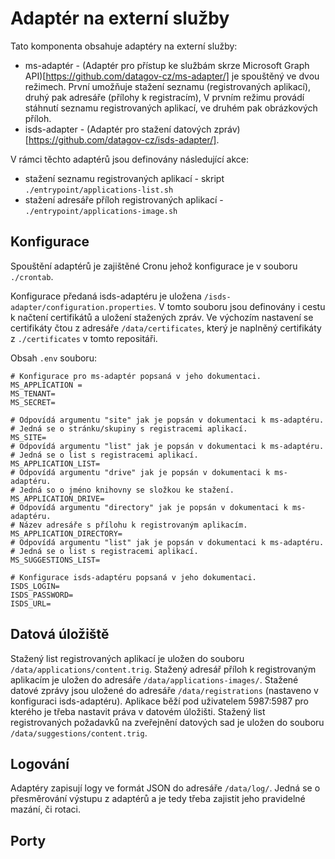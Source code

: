 # Adaptér na externí služby
Tato komponenta obsahuje adaptéry na externí služby:
- ms-adaptér - (Adaptér pro přístup ke službám skrze Microsoft Graph API)[https://github.com/datagov-cz/ms-adapter/] je spouštěný ve dvou režimech. První umožňuje stažení seznamu (registrovaných aplikací), druhý pak adresáře (přílohy k registracím),
  V prvním režimu provádí stáhnutí seznamu registrovaných aplikací, ve druhém pak obrázkových příloh.
- isds-adapter - (Adaptér pro stažení datových zpráv)[https://github.com/datagov-cz/isds-adapter/].

V rámci těchto adaptérů jsou definovány následující akce:
- stažení seznamu registrovaných aplikací - skript `./entrypoint/applications-list.sh`
- stažení adresáře příloh registrovaných aplikací - `./entrypoint/applications-image.sh`

## Konfigurace
Spouštění adaptérů je zajištěné Cronu jehož konfigurace je v souboru `./crontab`.

Konfigurace předaná isds-adaptéru je uložena `/isds-adapter/configuration.properties`.
V tomto souboru jsou definovány i cestu k načtení certifikátů a uložení stažených zpráv.
Ve výchozím nastavení se certifikáty čtou z  adresáře `/data/certificates`, který je naplněný certifikáty z `./certificates` v tomto repositáři.

Obsah `.env` souboru:
```
# Konfigurace pro ms-adaptér popsaná v jeho dokumentaci.
MS_APPLICATION = 
MS_TENANT=
MS_SECRET=

# Odpovídá argumentu "site" jak je popsán v dokumentaci k ms-adaptéru.
# Jedná se o stránku/skupiny s registracemi aplikací.
MS_SITE=
# Odpovídá argumentu "list" jak je popsán v dokumentaci k ms-adaptéru.
# Jedná se o list s registracemi aplikací.
MS_APPLICATION_LIST=
# Odpovídá argumentu "drive" jak je popsán v dokumentaci k ms-adaptéru.
# Jedná so o jméno knihovny se složkou ke stažení.
MS_APPLICATION_DRIVE=
# Odpovídá argumentu "directory" jak je popsán v dokumentaci k ms-adaptéru.
# Název adresáře s přílohu k registrovaným aplikacím.
MS_APPLICATION_DIRECTORY=
# Odpovídá argumentu "list" jak je popsán v dokumentaci k ms-adaptéru.
# Jedná se o list s registracemi aplikací.
MS_SUGGESTIONS_LIST=

# Konfigurace isds-adaptéru popsaná v jeho dokumentaci.
ISDS_LOGIN=
ISDS_PASSWORD=
ISDS_URL=
```

## Datová úložiště
Stažený list registrovaných aplikací je uložen do souboru `/data/applications/content.trig`.
Stažený adresář příloh k registrovaným aplikacím  je uložen do adresáře `/data/applications-images/`.
Stažené datové zprávy jsou uložené do adresáře `/data/registrations` (nastaveno v konfiguraci isds-adaptéru).
Aplikace běží pod uživatelem 5987:5987 pro kterého je třeba nastavit práva v datovém úložišti.
Stažený list registrovaných požadavků na zveřejnění datových sad je uložen do souboru `/data/suggestions/content.trig`.

## Logování
Adaptéry zapisují logy ve formát JSON do adresáře `/data/log/`.
Jedná se o přesměrování výstupu z adaptérů a je tedy třeba zajistit jeho pravidelné mazání, či rotaci.

## Porty
